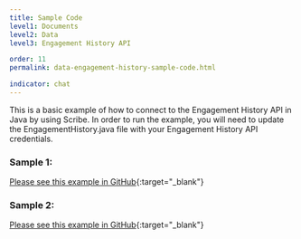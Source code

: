 ```yaml
---
title: Sample Code
level1: Documents
level2: Data
level3: Engagement History API

order: 11
permalink: data-engagement-history-sample-code.html

indicator: chat
---
```


This is a basic example of how to connect to the Engagement History API in Java by using Scribe.
In order to run the example, you will need to update the EngagementHistory.java file with your Engagement History API credentials.

### Sample 1:

[Please see this example in GitHub](https://github.com/LivePersonInc/developers-community/blob/master/assets/Code%20examples/APIs/Java-EngagementHistoryAPI/src/main/java/EngagementHistory.java){:target="_blank"}

### Sample 2:

[Please see this example in GitHub](https://github.com/LivePersonInc/developers-community/blob/master/assets/Code%20examples/APIs/Java-EngagementHistoryAPI/src/main/java/EHAPI.java){:target="_blank"}


